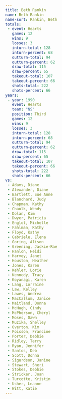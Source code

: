 ```yaml
---
title: Beth Rankin
name: Beth Rankin
name-sort: Rankin, Beth
totals:
 - event: Hearts
   games: 12
   wins: 9
   losses: 3
   inturn-total: 128
   inturn-percent: 68
   outturn-total: 94
   outturn-percent: 62
   draw-total: 115
   draw-percent: 65
   takeout-total: 107
   takeout-percent: 66
   shots-total: 222
   shots-percent: 66
years:
 - year: 1990
   event: Hearts
   team: "NS"
   position: Third
   games: 12
   wins: 9
   losses: 3
   inturn-total: 128
   inturn-percent: 68
   outturn-total: 94
   outturn-percent: 62
   draw-total: 115
   draw-percent: 65
   takeout-total: 107
   takeout-percent: 66
   shots-total: 222
   shots-percent: 66
vs:
 - Adams, Diane
 - Alexander, Diane
 - Bartlett, Sue Anne
 - Blanchard, Judy
 - Chapman, Kathy
 - Chaulk, Wendy
 - Dolan, Kim
 - Dwyer, Patricia
 - Englot, Michelle
 - Fahlman, Kathy
 - Floyd, Kathy
 - Gabriele, Elena
 - Goring, Alison
 - Greening, Jackie-Rae
 - Hanlon, Heidi
 - Harvey, Janet
 - Houston, Heather
 - Jones, Karen
 - Kehler, Lorie
 - Kennedy, Tracy
 - Koyanagi, Karen
 - Lang, Lorraine
 - Law, Kelley
 - Lawes, Andrea
 - MacCallum, Janice
 - Maitland, Donna
 - McHugh, Cindy
 - McPherson, Cheryl
 - Moses, Dawn
 - Muzika, Shelley
 - Overton, Kim
 - Poisson, Francine
 - Porter, Debbie
 - Ridley, Terry
 - Ryan, Jennifer
 - Santos, Deb
 - Scott, Donna
 - Sigurdson, Janine
 - Stewart, Sheri
 - Stokes, Debbie
 - Stricker, Joan
 - Turcotte, Kristin
 - Usher, Leanne
 - Witt, Katie
---
```

